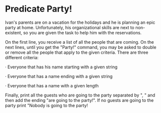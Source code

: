 # Predicate Party!

Ivan's parents are on a vacation for the holidays and he is planning an epic party at home. Unfortunately, his organizational skills are next to non-existent, so you are given the task to help him with the reservations.

On the first line, you receive a list of all the people that are coming. On the next lines, until you get the "Party!" command, you may be asked to double or remove all the people that apply to the given criteria. There are three different criteria:

· Everyone that has his name starting with a given string

· Everyone that has a name ending with a given string

· Everyone that has a name with a given length

Finally, print all the guests who are going to the party separated by ", " and then add the ending "are going to the party!". If no guests are going to the party print "Nobody is going to the party!
